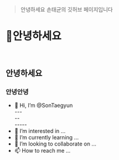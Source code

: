 > 안녕하세요 손태균의 깃허브 페이지입니다<br/>

# 👀안녕하세요<br/><br/>  

## 안녕하세요

### 안녕안녕

- 👋 Hi, I’m @SonTaegyun  
--- <br/>
-- <br/>
----- <br/>
- 👀 I’m interested in ...
- 🌱 I’m currently learning ...
- 💞️ I’m looking to collaborate on ...
- 📫 How to reach me ...



<!---
SonTaegyun/SonTaegyun is a ✨ special ✨ repository because its `README.md` (this file) appears on your GitHub profile.
You can click the Preview link to take a look at your changes.
--->
